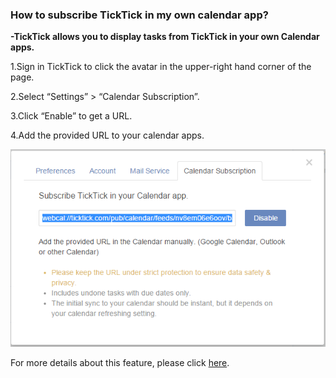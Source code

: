 ### How to subscribe TickTick in my own calendar app?
**-TickTick allows you to display tasks from TickTick in your own Calendar apps.**

1.Sign in TickTick to click the avatar in the upper-right hand corner of the page.

2.Select “Settings” > “Calendar Subscription”.

3.Click “Enable” to get a URL.

4.Add the provided URL to your calendar apps.

![](../images/image019.png)


For more details about this feature, please click [here](http://blog.ticktick.com/post/109475866579/get-familiar-with-three-calendar-related-functions).